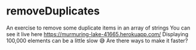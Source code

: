 # removeDuplicates
An exercise to remove some duplicate items in an array of strings
You can see it live here https://murmuring-lake-41665.herokuapp.com/
Displaying 100,000 elements can be a little slow 😅 Are there ways to make it faster?
